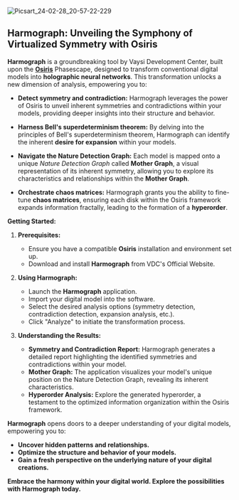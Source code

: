 ![Picsart_24-02-28_20-57-22-229](https://github.com/VaysiDevelopmentCenter/Harmograph/assets/151166631/93d4a584-c744-4610-a784-315e5c1ee023)


## Harmograph: Unveiling the Symphony of Virtualized Symmetry with Osiris

**Harmograph** is a groundbreaking tool by Vaysi Development Center, built upon the [**Osiris**](https://github.com/VaysiDevelopmentCenter/Osiris) Phasescape, designed to transform conventional digital models into **holographic neural networks**. This transformation unlocks a new dimension of analysis, empowering you to:

* **Detect symmetry and contradiction:** Harmograph leverages the power of Osiris to unveil inherent symmetries and contradictions within your models, providing deeper insights into their structure and behavior.
* **Harness Bell's superdeterminism theorem:** By delving into the principles of Bell's superdeterminism theorem, Harmograph can identify the inherent **desire for expansion** within your models.
  
* **Navigate the Nature Detection Graph:** Each model is mapped onto a unique *Nature Detection Graph* called **Mother Graph**, a visual representation of its inherent symmetry, allowing you to explore its characteristics and relationships within the **Mother Graph**.
  
* **Orchestrate chaos matrices:** Harmograph grants you the ability to fine-tune **chaos matrices**, ensuring each disk within the Osiris framework expands information fractally, leading to the formation of a **hyperorder**.

**Getting Started:**

1. **Prerequisites:**
    * Ensure you have a compatible **Osiris** installation and environment set up.
    * Download and install **Harmograph** from VDC's Official Website.

2. **Using Harmograph:**
    * Launch the **Harmograph** application.
    * Import your digital model into the software.
    * Select the desired analysis options (symmetry detection, contradiction detection, expansion analysis, etc.).
    * Click "Analyze" to initiate the transformation process.

3. **Understanding the Results:**
    * **Symmetry and Contradiction Report:** Harmograph generates a detailed report highlighting the identified symmetries and contradictions within your model.
    * **Mother Graph:** The application visualizes your model's unique position on the Nature Detection Graph, revealing its inherent characteristics.
    * **Hyperorder Analysis:** Explore the generated hyperorder, a testament to the optimized information organization within the Osiris framework.

**Harmograph** opens doors to a deeper understanding of your digital models, empowering you to:

* **Uncover hidden patterns and relationships.**
* **Optimize the structure and behavior of your models.**
* **Gain a fresh perspective on the underlying nature of your digital creations.**

**Embrace the harmony within your digital world. Explore the possibilities with Harmograph today.**
